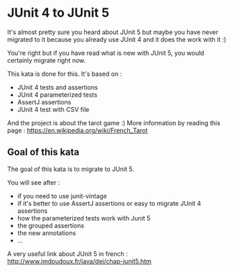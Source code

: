 # JUnit 4 to JUnit 5
It's almost pretty sure you heard about JUnit 5 but maybe you have never migrated to it because you already use JUnit 4 and it does the work with it :)

You're right but if you have read what is new with JUnit 5, you would certainly migrate right now.

This kata is done for this. It's based on :
* JUnit 4 tests and assertions
* JUnit 4 parameterized tests
* AssertJ assertions
* JUnit 4 test with CSV file

And the project is about the tarot game :)
More information by reading this page : https://en.wikipedia.org/wiki/French_Tarot

## Goal of this kata
The goal of this kata is to migrate to JUnit 5.

You will see after :
* if you need to use junit-vintage
* if it's better to use AssertJ assertions or easy to migrate JUnit 4 assertions
* how the parameterized tests work with Junit 5
* the grouped assertions
* the new annotations
* ...

A very useful link about JUnit 5 in french : http://www.jmdoudoux.fr/java/dej/chap-junit5.htm